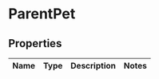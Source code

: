 

# ParentPet


## Properties

| Name | Type | Description | Notes |
|------------ | ------------- | ------------- | -------------|




